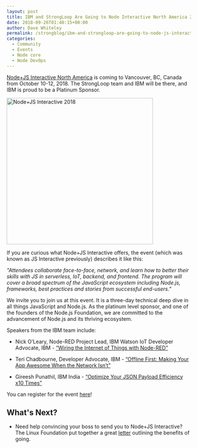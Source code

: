```yaml
---
layout: post
title: IBM and StrongLoop Are Going to Node Interactive North America 2017
date: 2018-09-26T01:40:15+00:00
author: Dave Whiteley
permalink: /strongblog/ibm-and-strongloop-are-going-to-node-js-interactive-north-america-2018
categories:
  - Community
  - Events
  - Node core
  - Node DevOps 
---
```

[Node+JS Interactive North America](https://events.linuxfoundation.org/events/node-js-interactive-2018/) is coming to Vancouver, BC, Canada from October 10-12, 2018. The StrongLoop team and IBM will be there, and IBM is proud to be a Platinum Sponsor.

<!--more-->
<img src="https://strongloop.com/blog-assets/2018/09/node+js-interactive.png" alt="Node+JS Interactive 2018" style="width: 400px"/>

If you are curious what Node+JS Interactive offers, the event (which was known as JS Interactive previously) describes it like this:

*"Attendees collaborate face-to-face, network, and learn how to better their skills with JS in serverless, IoT, backend, and frontend. The program will cover a broad spectrum of the JavaScript ecosystem including Node.js, frameworks, best practices and stories from successful end-users."*

We invite you to join us at this event. It is a three-day technical deep dive in all things JavaScript and Node.js. As the platinum level sponsor, and one of the founders of the Node.js Foundation, we are committed to the advancement of Node.js and its thriving ecosystem.

Speakers from the IBM team include:

- Nick O’Leary, Node-RED Project Lead, IBM Watson IoT Developer Advocate, IBM - [“Wiring the Internet of Things with Node-RED”](https://events.linuxfoundation.org/events/node-js-interactive-2018/)

- Teri Chadbourne, Developer Advocate, IBM - [“Offline First: Making Your App Awesome When the Network Isn’t”](https://events.linuxfoundation.org/events/node-js-interactive-2018/)

- Gireesh Punathil, IBM India - [“Optimize Your JSON Payload Efficiency x10 Times”](https://jsi2018.sched.com/event/F75x)

You can register for the event [here](http://events.linuxfoundation.org/events/node-interactive/attend/registration)!

## What's Next?

- Need help convincing your boss to send you to Node+JS Interactive? The Linux Foundation put together a great [letter](https://events.linuxfoundation.org/events/node-js-interactive-2018/attend/convince_your_boss/) outlining the benefits of going.

